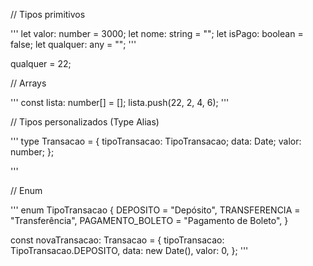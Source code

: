 // Tipos primitivos

'''
let valor: number = 3000;
let nome: string = "";
let isPago: boolean = false;
let qualquer: any = "";
'''

qualquer = 22;

// Arrays

'''
const lista: number[] = [];
lista.push(22, 2, 4, 6);
'''

// Tipos personalizados (Type Alias)

'''
type Transacao = {
   tipoTransacao: TipoTransacao;
   data: Date;
   valor: number;
};

'''

// Enum

'''
enum TipoTransacao {
   DEPOSITO = "Depósito",
   TRANSFERENCIA = "Transferência",
   PAGAMENTO_BOLETO = "Pagamento de Boleto",
}

const novaTransacao: Transacao = {
   tipoTransacao: TipoTransacao.DEPOSITO,
   data: new Date(),
   valor: 0,
}; 
'''
